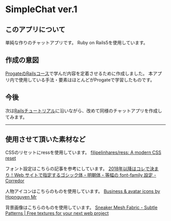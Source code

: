 # SimpleChat ver.1

## このアプリについて

単純な作りのチャットアプリです。
Ruby on Rails5を使用しています。

## 作成の意図

[ProgateのRailsコース](https://prog-8.com/languages/rails5)で学んだ内容を定着させるために作成しました。
本アプリ内で使用している手法・要素はほとんどがProgateで学習したものです。

## 今後

次は[Railsチュートリアル](https://railstutorial.jp/)に沿いながら、改めて同様のチャットアプリを作成してみます。

---

## 使用させて頂いた素材など

CSSのリセットにressを使用しています。
[filipelinhares/ress: A modern CSS reset](https://github.com/filipelinhares/ress)

フォント設定はこちらの記事を参考にしています。
[2018年以降はコレで決まり！Web サイトで指定するゴシック体・明朝体・等幅の font\-family 設定 \- Corredor](http://neos21.hatenablog.com/entry/2017/11/12/080000)

人物アイコンはこちらのものを使用しています。
[Business & avatar icons by Hopnguyen Mr](https://www.iconfinder.com/iconsets/business-avatar-1)

背景画像はこちらのものを使用しています。
[Sneaker Mesh Fabric \- Subtle Patterns \| Free textures for your next web project](https://www.toptal.com/designers/subtlepatterns/sneaker-mesh-fabric/)

